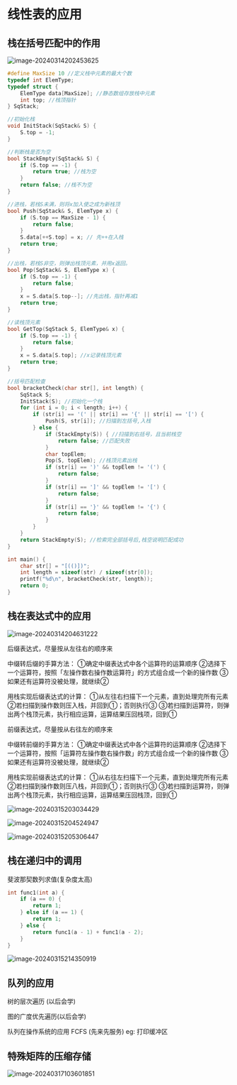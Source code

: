 # 线性表的应用

## 栈在括号匹配中的作用

![image-20240314202453625](./pig/image-20240314202453625.png)

``` CPP
#define MaxSize 10 //定义栈中元素的最大个数
typedef int ElemType;
typedef struct {
    ElemType data[MaxSize]; //静态数组存放栈中元素
    int top; //栈顶指针
} SqStack;

//初始化栈
void InitStack(SqStack& S) {
    S.top = -1;
}

//判断栈是否为空
bool StackEmpty(SqStack& S) {
    if (S.top == -1) {
        return true; //栈为空
    }
    return false; //栈不为空
}

//进栈，若栈S未满，则将x加入使之成为新栈顶
bool Push(SqStack& S, ElemType x) {
    if (S.top == MaxSize - 1) {
        return false;
    }
    S.data[++S.top] = x; // 先++在入栈
    return true;
}

//出栈，若栈S非空，则弹出栈顶元素，并用x返回。
bool Pop(SqStack& S, ElemType x) {
    if (S.top == -1) {
        return false;
    }
    x = S.data[S.top--]; //先出栈，指针再减1
    return true;
}

//读栈顶元素
bool GetTop(SqStack S, ElemType& x) {
    if (S.top == -1) {
        return false;
    }
    x = S.data[S.top]; //x记录栈顶元素
    return true;
}

//括号匹配检查
bool bracketCheck(char str[], int length) {
    SqStack S;
    InitStack(S); //初始化一个栈
    for (int i = 0; i < length; i++) {
        if (str[i] == '(' || str[i] == '{' || str[i] == '[') {
            Push(S, str[i]); //扫描到左括号,入栈
        } else {
            if (StackEmpty(S)) { //扫描到右括号，且当前栈空
                return false; //匹配失败
            }
            char topElem;
            Pop(S, topElem); //栈顶元素出栈
            if (str[i] == ')' && topElem != '(') {
                return false;
            }
            if (str[i] == ']' && topElem != '[') {
                return false;
            }
            if (str[i] == '}' && topElem != '{') {
                return false;
            }
        }
    }
    return StackEmpty(S); //检索完全部括号后,栈空说明匹配成功
}

int main() {
    char str[] = "[(()])";
    int length = sizeof(str) / sizeof(str[0]);
    printf("%d\n", bracketCheck(str, length));
    return 0;
}
```

## 栈在表达式中的应用

![image-20240314204631222](./pig/image-20240314204631222.png)

后缀表达式，尽量按从左往右的顺序来

中缀转后缀的手算方法：
①确定中缀表达式中各个运算符的运算顺序
②选择下一个运算符，按照「左操作数右操作数运算符」的方式组合成一个新的操作数
③如果还有运算符没被处理，就继续②

用栈实现后缀表达式的计算：
①从左往右扫描下一个元素，直到处理完所有元素
②若扫描到操作数则压入栈，并回到①；否则执行③
③若扫描到运算符，则弹出两个栈顶元素，执行相应运算，运算结果压回栈项，回到①

前缀表达式，尽量按从右往左的顺序来

中缀转前缀的手算方法：
①确定中缀表达式中各个运算符的运算顺序
②选择下一个运算符，按照「运算符左操作数右操作数」的方式组合成一个新的操作数
③如果还有运算符没被处理，就继续②

用栈实现前缀表达式的计算：
①从右往左扫描下一个元素，直到处理完所有元素
②若扫描到操作数则压八栈，并回到①；否则执行③
③若扫描到运算符，则弹出两个栈顶元素，执行相应运算，运算结果压回栈顶，回到①

![image-20240315203034429](./pig/image-20240315203034429.png)

![image-20240315204524947](./pig/image-20240315204524947.png)

![image-20240315205306447](./pig/image-20240315205306447.png)

## 栈在递归中的调用

斐波那契数列求值(复杂度太高)

``` C
int func1(int a) {
    if (a == 0) {
        return 1;
    } else if (a == 1) {
        return 1;
    } else {
        return func1(a - 1) + func1(a - 2);
    }
}
```

![image-20240315214350919](./pig/image-20240315214350919.png)

## 队列的应用

树的层次遍历 (以后会学)

图的广度优先遍历(以后会学)

队列在操作系统的应用 FCFS (先来先服务)  eg: 打印缓冲区

## 特殊矩阵的压缩存储

![image-20240317103601851](./pig/image-20240317103601851.png)
